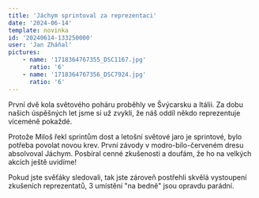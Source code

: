 ```yaml
---
title: 'Jáchym sprintoval za reprezentaci'
date: '2024-06-14'
template: novinka
id: '20240614-133250000'
user: 'Jan Zháňal'
pictures:
    - name: '1718364767355_DSC1167.jpg'
      ratio: '6'
    - name: '1718364767356_DSC7924.jpg'
      ratio: '6'
---
```

První dvě kola světového poháru proběhly ve Švýcarsku a Itálii. Za dobu našich úspěšných let jsme si už zvykli, že náš oddíl někdo reprezentuje víceméně pokaždé.

Protože Miloš řekl sprintům dost a letošní světové jaro je sprintové, bylo potřeba povolat novou krev. První závody v modro-bílo-červeném dresu absolvoval Jáchym. Posbíral cenné zkušenosti a doufám, že ho na velkých akcích ještě uvidíme!

Pokud jste svěťáky sledovali, tak jste zároveň postřehli skvělá vystoupení zkušeních reprezentatů, 3 umístění "na bedně" jsou opravdu parádní.
